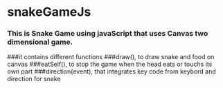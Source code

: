 # snakeGameJs
### This is Snake Game using javaScript that uses Canvas two dimensional game.
###it contains different functions 
###draw(), to draw snake and food on canvas
###eatSelf(), to stop the game when the head eats or touchs its own part
###direction(event), that integrates key code from keybord and direction for snake 
